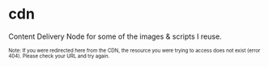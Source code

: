 # cdn

Content Delivery Node for some of the images & scripts I reuse.

<sup><sub>Note: If you were redirected here from the CDN, the resource you were trying to access does not exist (error 404). Please check your URL and try again.</sub></sup>
